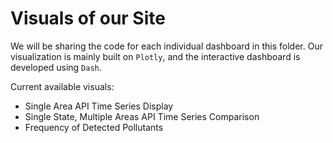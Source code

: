 # Visuals of our Site

We will be sharing the code for each individual dashboard in this folder. Our visualization is mainly built on `Plotly`, and the interactive dashboard is developed using `Dash`. 

Current available visuals:
* Single Area API Time Series Display
* Single State, Multiple Areas API Time Series Comparison
* Frequency of Detected Pollutants

